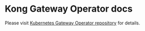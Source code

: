 # Kong Gateway Operator docs

Please visit [Kubernetes Gateway Operator repository][kgo_repo] for details.

[kgo_repo]: https://github.com/Kong/gateway-operator
